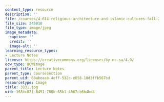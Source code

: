 ```yaml
---
content_type: resource
description: ''
file: /courses/4-614-religious-architecture-and-islamic-cultures-fall-2002/168bc02f8451780b65b14067cb6b4bd4_3031.jpg
file_size: 245010
file_type: image/jpeg
image_metadata:
  caption: ''
  credit: ''
  image-alt: ''
learning_resource_types:
- Lecture Notes
license: https://creativecommons.org/licenses/by-nc-sa/4.0/
ocw_type: OCWImage
parent_title: Lecture Notes
parent_type: CourseSection
parent_uid: 68abeaab-4eff-532c-e858-18d3ffb567bd
resourcetype: Image
title: 3031.jpg
uid: 168bc02f-8451-780b-65b1-4067cb6b4bd4
---
```

